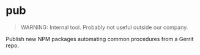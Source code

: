 
# pub

> WARNING: Internal tool. Probably not useful outside our company.

Publish new NPM packages automating common procedures from a Gerrit repo.
